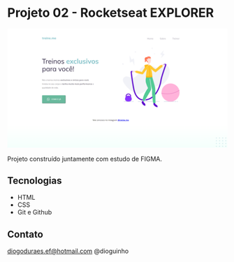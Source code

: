 # Projeto 02 - Rocketseat EXPLORER 


![preview](./images/result.png)

Projeto construído juntamente com estudo de FIGMA.


## Tecnologias

- HTML
- CSS
- Git e Github

## Contato

diogoduraes.ef@hotmail.com
@dioguinho 

